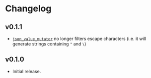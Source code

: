 # Changelog

## v0.1.1

- [`json_value_mutator`](https://docs.rs/fuzzcheck_serde_json_generator/0.1.1/fuzzcheck_serde_json_generator/fn.json_value_mutator)
  no longer filters escape characters (i.e. it will generate strings containing
  `"` and `\`)

## v0.1.0

- Initial release.
